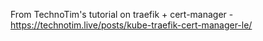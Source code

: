 From TechnoTim's tutorial on traefik + cert-manager - https://technotim.live/posts/kube-traefik-cert-manager-le/
